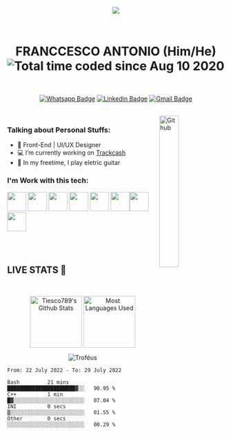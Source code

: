 <p align="center">
  <img src="https://i.imgur.com/A6bWGFl.gif"/>
</p>

<br>

<h1 align="center"><b>FRANCCESCO ANTONIO (Him/He)</b> <img src="https://wakatime.com/badge/user/62f6db84-d112-4fd8-b4c8-59649659eabb.svg" alt="Total time coded since Aug 10 2020" /></h1>

<br>

<div align="center">

[![Whatsapp Badge](https://img.shields.io/badge/-WHATSAPP-brightgren?&logo=whatsapp&logoColor=white&link)](https://web.whatsapp.com/send?phone=+55999693071&text=Olá%20como%20%20posso%20ajudar?%20)
[![Linkedin Badge](https://img.shields.io/badge/-LinkedIn-blue?&logo=Linkedin&logoColor=white&link=https://www.linkedin.com/in/franccesco-antonio)](https://www.linkedin.com/in/franccesco-antonio) 
[![Gmail Badge](https://img.shields.io/badge/-Email-informational?&logo=Microsoft&logoColor=white&link=mailto:franccesco_@hotmail.com)](mailto:franccesco_@hotmail.com)
</div>

<br>

<img width="30%" align="right" alt="Github" src="https://media.giphy.com/media/9zExs2Q2h1EHfE4P6G/giphy.gif" />

<h3><b>Talking about Personal Stuffs:</b></h3>
<ul>
  <li>🎨 Front-End | UI/UX Designer</li>
  <li>💻 I’m currently working on <a href="https://trackcash.com.br/">Trackcash</a></li>
  <li>🎸 In my freetime, I play eletric guitar</li>
</ul>

### **I'm Work with this tech:**

<img width="44" height="44" margin="auto" src="https://cdn.svgporn.com/logos/javascript.svg" /> <img width="44" height="44" margin="auto" src="https://cdn.svgporn.com/logos/typescript-icon.svg" /> <img width="44" height="44" margin="auto" src="https://cdn.svgporn.com/logos/react.svg" /> <img width="44" height="44" margin="auto" src="https://cdn.svgporn.com/logos/vue.svg" /> <img width="44" height="44" margin="auto" src="https://cdn.svgporn.com/logos/php.svg" /> <img width="44" height="44" margin="auto" src="https://cdn.svgporn.com/logos/laravel.svg" /><img width="44" height="44" margin="auto" src="https://cdn.svgporn.com/logos/tailwindcss-icon.svg" /> <img width="44" height="44" margin="auto" src="https://cdn.svgporn.com/logos/postgresql.svg" /> 

<br>
<br>

## **LIVE STATS 💾**

<br>

<p align="center">
  <img align="center" height="120" src="https://github-readme-stats.vercel.app/api?username=Tiesco789&show_icons=true&hide_border=true&hide=contribs,prs&cache_seconds=86400&theme=synthwave" alt="Tiesco789's Github Stats" /> <img align="center" height="120" src="https://github-readme-stats.vercel.app/api/top-langs/?username=Tiesco789&show_icons=true&hide_border=true&theme=synthwave&hide=java,objective-c&layout=compact" alt="Most Languages Used" />
</p>

<p align="center">
  <img align="center" src="https://github-profile-trophy.vercel.app/?username=Tiesco789&theme=tokyonight&no-frame=true&row=1&margin-w=20&no-bg=true" alt="Troféus" />
<p>


<!--START_SECTION:waka-->

```text
From: 22 July 2022 - To: 29 July 2022

Bash         21 mins         ██████████████████████▓░░   90.95 %
C++          1 min           █▓░░░░░░░░░░░░░░░░░░░░░░░   07.04 %
INI          0 secs          ▒░░░░░░░░░░░░░░░░░░░░░░░░   01.55 %
Other        0 secs          ░░░░░░░░░░░░░░░░░░░░░░░░░   00.29 %
```

<!--END_SECTION:waka-->

